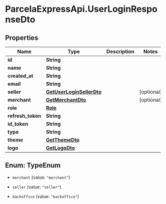 # ParcelaExpressApi.UserLoginResponseDto

## Properties

Name | Type | Description | Notes
------------ | ------------- | ------------- | -------------
**id** | **String** |  | 
**name** | **String** |  | 
**created_at** | **String** |  | 
**email** | **String** |  | 
**seller** | [**GetUserLoginSellerDto**](GetUserLoginSellerDto.md) |  | [optional] 
**merchant** | [**GetMerchantDto**](GetMerchantDto.md) |  | [optional] 
**role** | [**Role**](Role.md) |  | 
**refresh_token** | **String** |  | 
**id_token** | **String** |  | 
**type** | **String** |  | 
**theme** | [**GetThemeDto**](GetThemeDto.md) |  | 
**logo** | [**GetLogoDto**](GetLogoDto.md) |  | 



## Enum: TypeEnum


* `merchant` (value: `"merchant"`)

* `seller` (value: `"seller"`)

* `backoffice` (value: `"backoffice"`)




